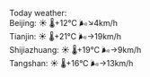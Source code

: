 Today weather:  
Beijing: ☀️   🌡️+12°C 🌬️↘4km/h  
Tianjin: ☀️   🌡️+21°C 🌬️→19km/h  
Shijiazhuang: ☀️   🌡️+19°C 🌬️→9km/h  
Tangshan: ☀️   🌡️+16°C 🌬️→13km/h  
